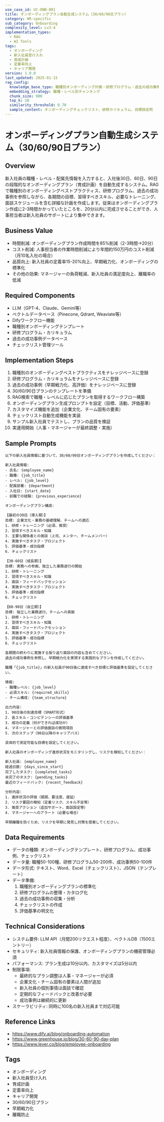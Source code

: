 ```yaml
---
use_case_id: UC-ONB-001
title: オンボーディングプラン自動生成システム（30/60/90日プラン）
category: HR-specific
sub_category: Onboarding
complexity_level: Lv3-4
implementation_types:
  - RAG
  - AI Tools
tags:
  - オンボーディング
  - 新入社員受け入れ
  - 育成計画
  - 定着率向上
  - キャリア開発
version: 1.0.0
last_updated: 2025-01-15
rag_config:
  knowledge_base_type: 職種別オンボーディング計画・研修プログラム・過去の成功事例
  embedding_strategy: 職種・レベル別チャンキング
  chunk_size: 900
  top_k: 10
  similarity_threshold: 0.70
  sample_content: オンボーディングチェックリスト、研修カリキュラム、目標設定例
---
```


# オンボーディングプラン自動生成システム（30/60/90日プラン）

## Overview

新入社員の職種・レベル・配属先情報を入力すると、入社後30日、60日、90日の段階的なオンボーディングプラン（育成計画）を自動生成するシステム。RAGで職種別のオンボーディングベストプラクティス、研修プログラム、過去の成功事例を参照しながら、各期間の目標、習得すべきスキル、必要なトレーニング、面談スケジュールを含む詳細な計画を作成します。従来はオンボーディングプラン作成に2-3時間かかっていたところを、20分以内に完成させることができ、人事担当者は新入社員のサポートにより集中できます。

## Business Value

- 時間削減: オンボーディングプラン作成時間を85%削減（2-3時間→20分）
- コスト削減: 人事担当者の作業時間削減により年間約150万円のコスト削減（月10名入社の場合）
- 品質向上: 新入社員の定着率15-20%向上、早期戦力化、オンボーディングの標準化
- その他の効果: マネージャーの負荷軽減、新入社員の満足度向上、離職率の低減

## Required Components

- LLM（GPT-4、Claude、Gemini等）
- ベクトルデータベース（Pinecone, Qdrant, Weaviate等）
- Difyワークフロー機能
- 職種別オンボーディングテンプレート
- 研修プログラム・カリキュラム
- 過去の成功事例データベース
- チェックリスト管理ツール

## Implementation Steps

1. 職種別のオンボーディングベストプラクティスをナレッジベースに登録
2. 研修プログラム・カリキュラムをナレッジベースに登録
3. 過去の成功事例（早期戦力化、高評価）をナレッジベースに登録
4. 30/60/90日プランのテンプレートを準備
5. RAG検索で職種・レベルに応じたプランを取得するワークフロー構築
6. オンボーディングプラン生成プロンプトを設定（目標、活動、評価基準）
7. カスタマイズ機能を追加（企業文化、チーム固有の要素）
8. チェックリスト自動生成機能を実装
9. サンプル新入社員でテストし、プランの品質を検証
10. 実運用開始（人事・マネージャーが最終調整・実施）

## Sample Prompts

```
以下の新入社員情報に基づいて、30/60/90日オンボーディングプランを作成してください：

新入社員情報:
- 氏名: {employee_name}
- 職種: {job_title}
- レベル: {job_level}
- 配属部署: {department}
- 入社日: {start_date}
- 前職での経験: {previous_experience}

オンボーディングプラン構成:

【最初の30日（導入期）】
目標: 企業文化・業務の基礎理解、チームへの適応
1. 研修・トレーニング（必須、推奨）
2. 習得すべきスキル・知識
3. 主要な関係者との面談（上司、メンター、チームメンバー）
4. 実施すべきタスク・プロジェクト
5. 評価基準・成功指標
6. チェックリスト

【30-60日（成長期）】
目標: 実務への参画、独立した業務遂行の開始
1. 研修・トレーニング
2. 習得すべきスキル・知識
3. 面談・フィードバックセッション
4. 実施すべきタスク・プロジェクト
5. 評価基準・成功指標
6. チェックリスト

【60-90日（自立期）】
目標: 独立した業務遂行、チームへの貢献
1. 研修・トレーニング
2. 習得すべきスキル・知識
3. 面談・フィードバックセッション
4. 実施すべきタスク・プロジェクト
5. 評価基準・成功指標
6. チェックリスト

各期間の終わりに実施する振り返り面談の内容も含めてください。
過去の成功事例を参照し、早期戦力化を実現する実践的なプランを作成してください。
```

```
職種「{job_title}」の新入社員が90日後に達成すべき目標と評価基準を設定してください。

情報:
- 職種レベル: {job_level}
- 必須スキル: {required_skills}
- チーム構成: {team_structure}

出力内容:
1. 90日後の到達目標（SMART形式）
2. 各スキル・コンピテンシーの評価基準
3. 成功の定義（何ができれば成功か）
4. マネージャーとの評価面談の質問項目
5. 次のステップ（90日以降のキャリアパス）

具体的で測定可能な目標を設定してください。
```

```
新入社員のオンボーディング進捗状況をモニタリングし、リスクを検知してください：

新入社員: {employee_name}
経過日数: {days_since_start}
完了したタスク: {completed_tasks}
未完了のタスク: {pending_tasks}
最近のフィードバック: {recent_feedback}

分析内容:
1. 進捗状況の評価（順調、要注意、遅延）
2. リスク要因の検知（定着リスク、スキル不足等）
3. 推奨アクション（追加サポート、面談設定等）
4. マネージャーへのアラート（必要な場合）

早期離職を防ぐため、リスクを早期に発見し対策を提案してください。
```

## Data Requirements

- データの種類: オンボーディングテンプレート、研修プログラム、成功事例、チェックリスト
- データ量: 職種50-100種、研修プログラム50-200件、成功事例50-100件
- データ形式: テキスト、Word、Excel（チェックリスト）、JSON（テンプレート）
- データ準備:
  1. 職種別オンボーディングプランの標準化
  2. 研修プログラムの整理・カタログ化
  3. 過去の成功事例の収集・分析
  4. チェックリストの作成
  5. 評価基準の明文化

## Technical Considerations

- システム要件: LLM API（月間200リクエスト程度）、ベクトルDB（1500エントリー）
- セキュリティ: 新入社員情報の保護、オンボーディングプランの機密管理必須
- パフォーマンス: プラン生成は10分以内、カスタマイズは5分以内
- 制限事項:
  - 最終的なプラン調整は人事・マネージャーが必須
  - 企業文化・チーム固有の要素は人間が追加
  - 新入社員の個別事情は面談で確認
  - 定期的なフィードバックと改善が必要
  - 成功事例は継続的に更新
- スケーラビリティ: 同時に100名の新入社員まで対応可能

## Reference Links

- https://www.dify.ai/blog/onboarding-automation
- https://www.greenhouse.io/blog/30-60-90-day-plan
- https://www.lever.co/blog/employee-onboarding

## Tags

- オンボーディング
- 新入社員受け入れ
- 育成計画
- 定着率向上
- キャリア開発
- 30/60/90日プラン
- 早期戦力化
- 離職防止
